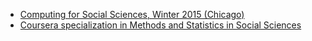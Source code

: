 * [Computing for Social Sciences, Winter 2015 (Chicago)](http://cfss.uchicago.edu/)
* [Coursera specialization in Methods and Statistics in Social Sciences](https://www.coursera.org/specializations/social-science)
